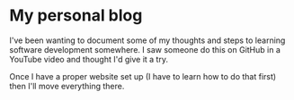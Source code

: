 # My personal blog
I've been wanting to document some of my thoughts and steps to learning software development somewhere. I saw someone do this on GitHub in a YouTube video and thought I'd give it a try. 

Once I have a proper website set up (I have to learn how to do that first) then I'll move everything there.
